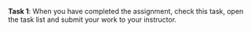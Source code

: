 **Task 1**: When you have completed the assignment, check this task, open the task list and submit your work to your instructor.
